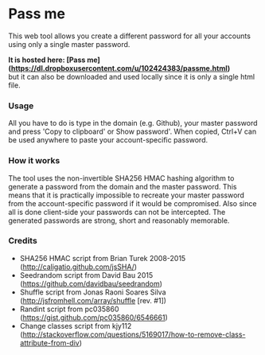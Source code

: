 # Pass me
This web tool allows you create a different password for all your accounts using only a single master password.

**It is hosted here: [Pass me] (https://dl.dropboxusercontent.com/u/102424383/passme.html)**  
but it can also be downloaded and used locally since it is only a single html file.

### Usage
All you have to do is type in the domain (e.g. Github), your master password and press 'Copy to clipboard' or Show password'. When copied, Ctrl+V can be used anywhere to paste your account-specific password.

### How it works
The tool uses the non-invertible SHA256 HMAC hashing algorithm to generate a password from the domain and the master password. This means that it is practically impossible to recreate your master password from the account-specific password if it would be compromised. Also since all is done client-side your passwords can not be intercepted. The generated passwords are strong, short and reasonably memorable. 

### Credits
- SHA256 HMAC script from Brian Turek 2008-2015 (http://caligatio.github.com/jsSHA/)
- Seedrandom script from David Bau 2015 (https://github.com/davidbau/seedrandom)
- Shuffle script from Jonas Raoni Soares Silva (http://jsfromhell.com/array/shuffle [rev. #1])
- Randint script from pc035860 (https://gist.github.com/pc035860/6546661)
- Change classes script from kjy112 (http://stackoverflow.com/questions/5169017/how-to-remove-class-attribute-from-div)
